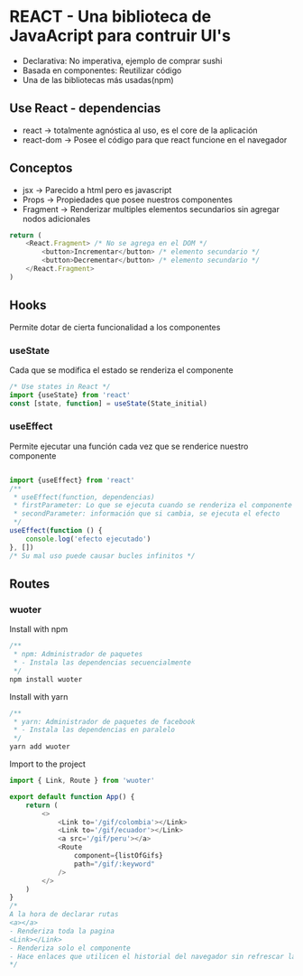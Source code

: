 # REACT - Una biblioteca de JavaAcript para contruir UI's
- Declarativa: No imperativa, ejemplo de comprar sushi 
- Basada en componentes: Reutilizar código
- Una de las bibliotecas más usadas(npm)

## Use React - dependencias
- react -> totalmente agnóstica al uso, es el core de la aplicación
- react-dom -> Posee el código para que react funcione en el navegador

## Conceptos
- jsx -> Parecido a html pero es javascript
- Props -> Propiedades que posee nuestros componentes
- Fragment -> Renderizar multiples elementos secundarios sin agregar nodos adicionales
```javascript
return (
	<React.Fragment> /* No se agrega en el DOM */
		<button>Incrementar</button> /* elemento secundario */
		<button>Decrementar</button> /* elemento secundario */
	</React.Fragment>
)
```
## Hooks
Permite dotar de cierta funcionalidad a los componentes
### useState
Cada que se modifica el estado se renderiza el componente
```javascript
/* Use states in React */
import {useState} from 'react'
const [state, function] = useState(State_initial)
```
### useEffect
Permite ejecutar una función cada vez que se renderice nuestro componente
```javascript

import {useEffect} from 'react'
/**
 * useEffect(function, dependencias)
 * firstParameter: Lo que se ejecuta cuando se renderiza el componente
 * secondParameter: información que si cambia, se ejecuta el efecto
 */
useEffect(function () {
	console.log('efecto ejecutado')
}, [])
/* Su mal uso puede causar bucles infinitos */
```
## Routes
### wuoter
Install with npm
```javascript
/**
 * npm: Administrador de paquetes
 * - Instala las dependencias secuencialmente
 */
npm install wuoter
```
Install with yarn
```javascript
/**  
 * yarn: Administrador de paquetes de facebook
 * - Instala las dependencias en paralelo
 */
yarn add wuoter
```
Import to the project
```javascript
import { Link, Route } from 'wuoter'

export default function App() {
	return (
		<>
			<Link to='/gif/colombia'></Link>
			<Link to='/gif/ecuador'></Link>
			<a src='/gif/peru'></a>
			<Route
				component={listOfGifs}
				path="/gif/:keyword"
			/>
		</>
	)
}
/*
A la hora de declarar rutas
<a></a>
- Renderiza toda la pagina
<Link></Link>
- Renderiza solo el componente
- Hace enlaces que utilicen el historial del navegador sin refrescar la página
*/
```
